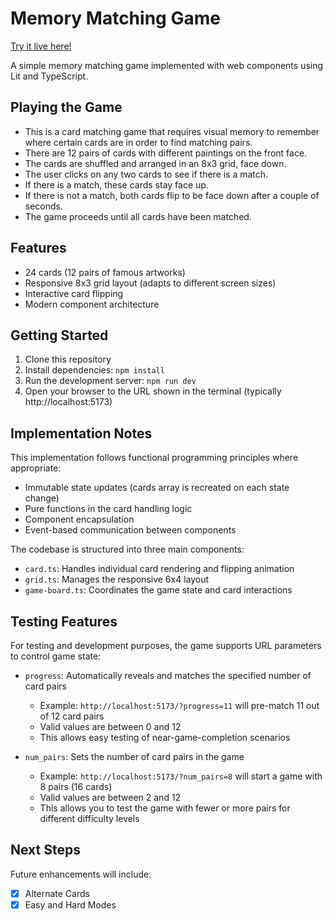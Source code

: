 # Memory Matching Game

[Try it live here!](https://memo.robgon.com/)

A simple memory matching game implemented with web components using Lit and TypeScript.

## Playing the Game

- This is a card matching game that requires visual memory to remember where certain cards are in order to find matching pairs.
- There are 12 pairs of cards with different paintings on the front face.
- The cards are shuffled and arranged in an 8x3 grid, face down.
- The user clicks on any two cards to see if there is a match.
- If there is a match, these cards stay face up.
- If there is not a match, both cards flip to be face down after a couple of seconds.
- The game proceeds until all cards have been matched.

## Features
- 24 cards (12 pairs of famous artworks)
- Responsive 8x3 grid layout (adapts to different screen sizes)
- Interactive card flipping
- Modern component architecture

## Getting Started

1. Clone this repository
2. Install dependencies: `npm install`
3. Run the development server: `npm run dev`
4. Open your browser to the URL shown in the terminal (typically http://localhost:5173)

## Implementation Notes

This implementation follows functional programming principles where appropriate:
- Immutable state updates (cards array is recreated on each state change)
- Pure functions in the card handling logic
- Component encapsulation
- Event-based communication between components

The codebase is structured into three main components:
- `card.ts`: Handles individual card rendering and flipping animation
- `grid.ts`: Manages the responsive 6x4 layout
- `game-board.ts`: Coordinates the game state and card interactions

## Testing Features

For testing and development purposes, the game supports URL parameters to control game state:

- `progress`: Automatically reveals and matches the specified number of card pairs
  - Example: `http://localhost:5173/?progress=11` will pre-match 11 out of 12 card pairs
  - Valid values are between 0 and 12
  - This allows easy testing of near-game-completion scenarios

- `num_pairs`: Sets the number of card pairs in the game
  - Example: `http://localhost:5173/?num_pairs=8` will start a game with 8 pairs (16 cards)
  - Valid values are between 2 and 12
  - This allows you to test the game with fewer or more pairs for different difficulty levels

## Next Steps

Future enhancements will include:
- [x] Alternate Cards
- [x] Easy and Hard Modes

